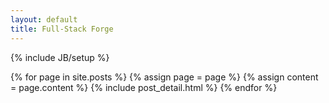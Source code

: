 ```yaml
---
layout: default
title: Full-Stack Forge
---
```

{% include JB/setup %}

<div class="blog-index">  
  {% for page in site.posts %}
    {% assign page = page %}
    {% assign content = page.content %}
    {% include post_detail.html %}
  {% endfor %}
</div>
